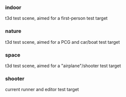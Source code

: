 ### indoor
t3d test scene, aimed for a first-person test target

### nature
t3d test scene, aimed for a PCG and car/boat test target

### space
t3d test scene, aimed for a "airplane"/shooter test target

### shooter
current runner and editor test target

